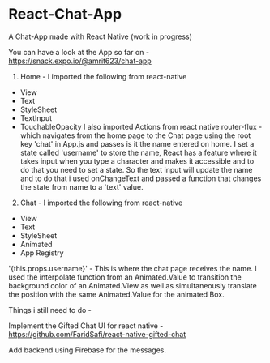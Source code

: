 # React-Chat-App
A Chat-App made with React Native (work in progress)

You can have a look at the App so far on - https://snack.expo.io/@amrit623/chat-app

1. Home - I imported the following from react-native
- View
- Text
- StyleSheet
- TextInput
- TouchableOpacity
I also imported Actions from react native router-flux - which navigates from the home page to the Chat page using the root key 'chat' in App.js and passes is it the name entered on home.
I set a state called 'username' to store the name, React has a feature where it takes input when you type a character and makes it accessible and to do that you need to set a state. So the text input will update the name and to do that i used onChangeText and passed a function that changes the state from name to a 'text' value.


2. Chat - I imported the following from react-native
- View
- Text
- StyleSheet
- Animated
- App Registry

'{this.props.username}' - This is where the chat page receives the name. 
I used the interpolate function from an Animated.Value to transition the background color of an Animated.View as well as simultaneously translate the position with the same Animated.Value for the animated Box.

Things i still need to do -

Implement the Gifted Chat UI for react native - https://github.com/FaridSafi/react-native-gifted-chat

Add backend using Firebase for the messages.
